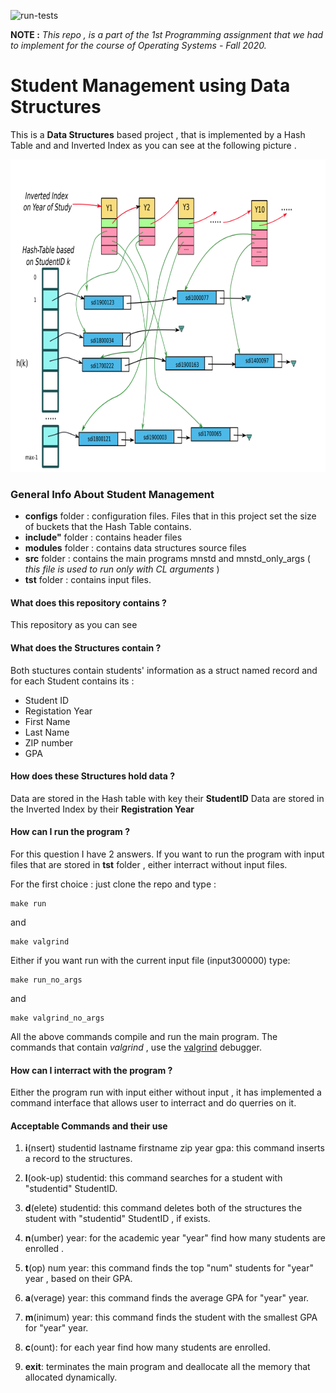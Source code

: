 ![run-tests](../../workflows/run-tests/badge.svg)


**NOTE :** *This repo , is a part of the 1st Programming assignment that we had to implement for the course of Operating Systems - Fall 2020.*


<p align="center"> 
 <h1>Student Management using Data Structures </h1> 
</p> 

This is a **Data Structures** based project , that is implemented by a Hash Table and and Inverted Index as you can see at the following picture .

<p align="center"> 
 <img width="800" height="500" src="images/structures.png">
</p>


### General Info About **Student Management** 
* **configs** folder : configuration files. Files that in this project set the size of buckets that the Hash Table contains.
* **include"** folder : contains header files 
* **modules** folder : contains data structures source files
* **src** folder : contains the main programs mnstd and mnstd_only_args ( *this file is used to run only with CL arguments* )
* **tst** folder : contains input files.

#### What does this repository contains ?
This repository as you can see 
#### What does the Structures contain ?
Both stuctures contain students' information as a struct named record and for each Student contains its :
* Student ID
* Registation Year
* First Name
* Last Name
* ZIP number 
* GPA


#### How does these Structures hold data ?
Data are stored in the Hash table with key their **StudentID**
Data are stored in the Inverted Index by their **Registration Year**

#### How can I run the program ? 
For this question I have 2 answers.
If you want to run the program with input files that are stored in **tst** folder , either interract without input files.

For the first choice : just clone the repo and type :
``` 
make run
```
 and 
 
``` 
make valgrind
```
 Either if you want run with the current input file (input300000) type:
```
make run_no_args 
```
and 
```
make valgrind_no_args
```
All the above commands compile and run the main program.
The commands that contain *valgrind* , use the [valgrind](https://valgrind.org/) debugger.


#### How can I interract with the program ?
Either the program run with input either without input , it has implemented a command interface that allows user to interract and do querries on it.

#### Acceptable Commands and their use

 1. **i**(nsert) studentid lastname firstname zip year gpa: this command inserts a record to the structures.

2. **l**(ook-up) studentid: this command searches for a student with "studentid" StudentID.

3. **d**(elete) studentid: this command deletes both of the structures the student with "studentid" StudentID , if exists.

4. **n**(umber) year: for the academic year "year" find how many students are enrolled .

5. **t**(op) num year: this command finds the top "num" students for "year" year , based on their GPA.

6. **a**(verage) year: this command finds the average GPA for "year" year.

7. **m**(inimum) year: this command finds the student with the smallest GPA for "year" year.

8. **c**(ount): for each year find how many students are enrolled.

9. **exit**: terminates the main program and deallocate all the memory that allocated dynamically.



